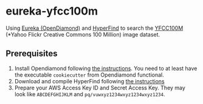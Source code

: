 # eureka-yfcc100m

Using [Eureka (OpenDiamond)](http://elijah.cs.cmu.edu/DOCS/feng-sec2018.pdf) and [HyperFind](https://github.com/cmusatyalab/hyperfind) to search the [YFCC100M](http://yfcc100m.appspot.com/) (*Yahoo Flickr Creative Commons 100 Million) image dataset.

## Prerequisites

1. Install Opendiamond following [the instructions](https://github.com/cmusatyalab/opendiamond/wiki/Installation-on-Ubuntu-16.04). You need to at least have the executable `cookiecutter` from Opendiamond functional. 
2. Download and compile HyperFind following [the instructions](https://github.com/cmusatyalab/hyperfind)
3. Prepare your AWS Access Key ID and Secret Access Key. They may look like `ABCDEFGHIJKLM` and `pq/vuwxyz1234wxyz1234wxyz1234`.



